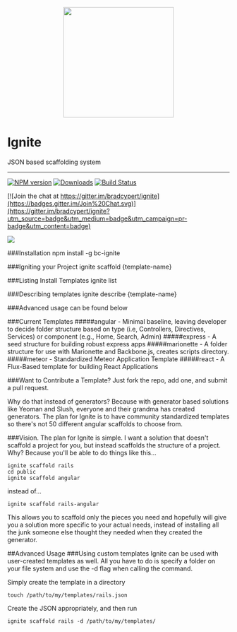 <p align="center">
    <img height="250" width="" src="https://cloud.githubusercontent.com/assets/1455979/6810939/5fdf4716-d232-11e4-850a-67399c70d29e.png">
</p>

Ignite
======
JSON based scaffolding system
_____________________________
[![NPM version][npm-image]][npm-url] [![Downloads][downloads-image]][npm-url] [![Build Status][travis-image]][travis-url]

[![Join the chat at https://gitter.im/bradcypert/ignite](https://badges.gitter.im/Join%20Chat.svg)](https://gitter.im/bradcypert/ignite?utm_source=badge&utm_medium=badge&utm_campaign=pr-badge&utm_content=badge)

<a href="https://trello.com/b/YdN3XhFs/ignite">
    <img src="https://img.shields.io/badge/Roadmap-Trello-blue.svg">
</a>



###Installation
    npm install -g bc-ignite

###Igniting your Project
    ignite scaffold {template-name}

###Listing Install Templates
    ignite list

###Describing templates
    ignite describe {template-name}

###Advanced usage can be found below

###Current Templates
#####angular - Minimal baseline, leaving developer to decide folder structure based on type (i.e, Controllers, Directives, Services) or component (e.g., Home, Search, Admin)
#####express - A seed structure for building robust express apps
#####marionette - A folder structure for use with Marionette and Backbone.js, creates scripts directory.
#####meteor - Standardized Meteor Application Template
#####react - A Flux-Based template for building React Applications

###Want to Contribute a Template?
Just fork the repo, add one, and submit a pull request.

Why do that instead of generators? Because with generator based solutions like Yeoman and Slush, everyone and their grandma has created generators. The plan for Ignite is to have community standardized templates so there's not 50 different angular scaffolds to choose from.

###Vision.
The plan for Ignite is simple. I want a solution that doesn't scaffold a project for you, but instead scaffolds the structure of a project. Why? Because you'll be able to do things like this...

    ignite scaffold rails
    cd public
    ignite scaffold angular

instead of...

    ignite scaffold rails-angular

This allows you to scaffold only the pieces you need and hopefully will give you a solution more specific to your actual needs, instead of installing all the junk someone else thought they needed when they created the generator.

##Advanced Usage
###Using custom templates
Ignite can be used with user-created templates as well. All you have to do is specify a folder on your file system and use the -d flag when calling the command.

Simply create the template in a directory

    touch /path/to/my/templates/rails.json

Create the JSON appropriately, and then run

    ignite scaffold rails -d /path/to/my/templates/

[travis-image]: https://travis-ci.org/bradcypert/ignite.svg?branch=master
[travis-url]: https://travis-ci.org/bradcypert/ignite
[downloads-image]: http://img.shields.io/npm/dm/bc-ignite.svg
[npm-url]: http://www.npmjs.com/package/bc-ignite
[npm-image]: http://img.shields.io/npm/v/bc-ignite.svg
